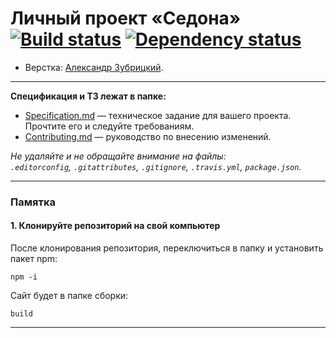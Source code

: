 # Личный проект «Седона» [![Build status][travis-image]][travis-url] [![Dependency status][dependency-image]][dependency-url]

* Верстка: [Александр Зубрицкий](https://zbralex.github.io/).

---

**Спецификация и ТЗ лежат в папке:**

- [Specification.md](Specification.md) — техническое задание для вашего проекта. Прочтите его и следуйте требованиям.
- [Contributing.md](Contributing.md) — руководство по внесению изменений.

_Не удаляйте и не обращайте внимание на файлы:_<br>
_`.editorconfig`, `.gitattributes`, `.gitignore`, `.travis.yml`, `package.json`._

---

### Памятка


#### 1. Клонируйте репозиторий на свой компьютер

После клонирования репозитория, переключиться в папку и установить пакет npm:
```
npm -i
```
Сайт будет в папке сборки:

```
build
```



---



[travis-image]: https://travis-ci.org/htmlacademy-adaptive/164719-sedona.svg?branch=master
[travis-url]: https://travis-ci.org/htmlacademy-adaptive/164719-sedona
[dependency-image]: https://david-dm.org/htmlacademy-adaptive/164719-sedona/dev-status.svg?style=flat-square
[dependency-url]: https://david-dm.org/htmlacademy-adaptive/164719-sedona?type=dev

